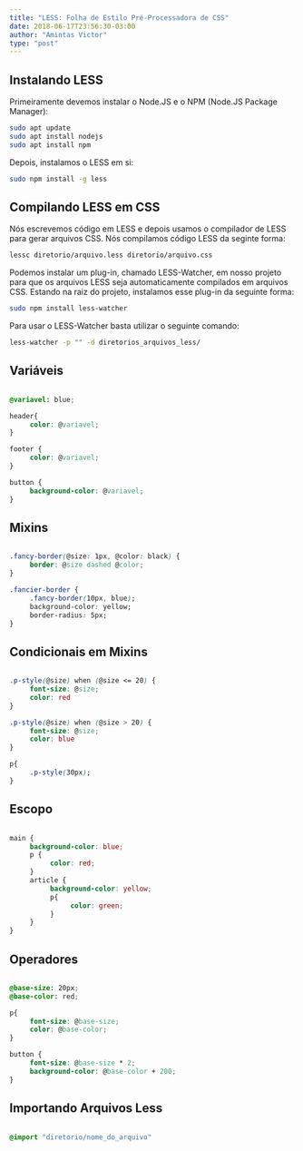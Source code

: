 ```yaml
---
title: "LESS: Folha de Estilo Pré-Processadora de CSS"
date: 2018-06-17T23:56:30-03:00
author: "Amintas Victor"
type: "post"
---
```


## Instalando LESS

Primeiramente devemos instalar o Node.JS e o NPM (Node.JS Package Manager):

```bash
sudo apt update
sudo apt install nodejs
sudo apt install npm
```

Depois, instalamos o LESS em si:

```bash
sudo npm install -g less
```

## Compilando LESS em CSS

Nós escrevemos código em LESS e depois usamos o compilador de LESS para gerar arquivos CSS. Nós compilamos código LESS da seginte forma:

```bash
lessc diretorio/arquivo.less diretorio/arquivo.css
```

Podemos instalar um plug-in, chamado LESS-Watcher, em nosso projeto para que os arquivos LESS seja automaticamente compilados em arquivos CSS. Estando na raiz do projeto, instalamos esse plug-in da seguinte forma:

```bash
sudo npm install less-watcher
```

Para usar o LESS-Watcher basta utilizar o seguinte comando:

```bash
less-watcher -p "" -d diretorios_arquivos_less/
```

## Variáveis

```css

@variavel: blue;

header{
     color: @variavel;
}

footer {
     color: @variavel;
}

button {
     background-color: @variavel;
}

```

## Mixins

```css

.fancy-border(@size: 1px, @color: black) {
     border: @size dashed @color;
}

.fancier-border {
     .fancy-border(10px, blue);
     background-color: yellow;
     border-radius: 5px;
}

```

## Condicionais em Mixins

```css

.p-style(@size) when (@size <= 20) {
     font-size: @size;
     color: red
}

.p-style(@size) when (@size > 20) {
     font-size: @size;
     color: blue
}

p{
     .p-style(30px);
}

```

## Escopo

```css

main {
     background-color: blue;
     p {
          color: red;
     }
     article {
          background-color: yellow;
          p{
               color: green;
          }
     }
}

```

## Operadores

```css

@base-size: 20px;
@base-color: red;

p{
     font-size: @base-size;
     color: @base-color;
}

button {
     font-size: @base-size * 2;
     background-color: @base-color + 200;
}

```

## Importando Arquivos Less

```css

@import "diretorio/nome_do_arquivo"

```
